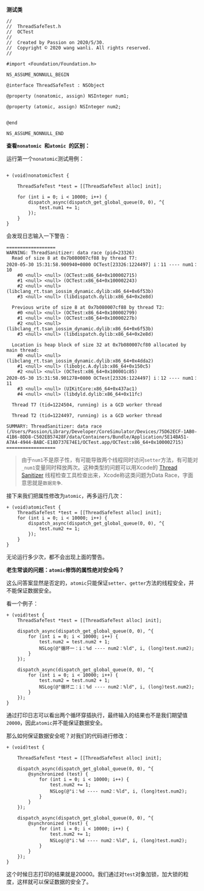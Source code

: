 **测试类**

````
//
//  ThreadSafeTest.h
//  OCTest
//
//  Created by Passion on 2020/5/30.
//  Copyright © 2020 wang wanli. All rights reserved.
//

#import <Foundation/Foundation.h>

NS_ASSUME_NONNULL_BEGIN

@interface ThreadSafeTest : NSObject

@property (nonatomic, assign) NSInteger num1;

@property (atomic, assign) NSInteger num2;


@end

NS_ASSUME_NONNULL_END

````

**查看`nonatomic `和`atomic `的区别：**

运行第一个`nonatomic`测试用例：

````

+ (void)nonatomicTest {
    
    ThreadSafeTest *test = [[ThreadSafeTest alloc] init];
    
    for (int i = 0; i < 10000; i++) {
        dispatch_async(dispatch_get_global_queue(0, 0), ^{
            test.num1 += 1;
        });
    }
}
````
会发现日志输入一下警告：

````
==================
WARNING: ThreadSanitizer: data race (pid=23326)
  Read of size 8 at 0x7b080007cf88 by thread T7:
2020-05-30 15:31:58.900940+0800 OCTest[23326:1224497] i：11 ---- num1：10
    #0 <null> <null> (OCTest:x86_64+0x100002715)
    #1 <null> <null> (OCTest:x86_64+0x100002243)
    #2 <null> <null> (libclang_rt.tsan_iossim_dynamic.dylib:x86_64+0x6f53b)
    #3 <null> <null> (libdispatch.dylib:x86_64+0x2e8d)

  Previous write of size 8 at 0x7b080007cf88 by thread T2:
    #0 <null> <null> (OCTest:x86_64+0x100002799)
    #1 <null> <null> (OCTest:x86_64+0x10000227b)
    #2 <null> <null> (libclang_rt.tsan_iossim_dynamic.dylib:x86_64+0x6f53b)
    #3 <null> <null> (libdispatch.dylib:x86_64+0x2e8d)

  Location is heap block of size 32 at 0x7b080007cf80 allocated by main thread:
    #0 <null> <null> (libclang_rt.tsan_iossim_dynamic.dylib:x86_64+0x4dda2)
    #1 <null> <null> (libobjc.A.dylib:x86_64+0x150c5)
    #2 <null> <null> (OCTest:x86_64+0x100001c85)
2020-05-30 15:31:58.901278+0800 OCTest[23326:1224497] i：12 ---- num1：11
    #3 <null> <null> (UIKitCore:x86_64+0x437ac1)
    #4 <null> <null> (libdyld.dylib:x86_64+0x11fc)

  Thread T7 (tid=1224504, running) is a GCD worker thread

  Thread T2 (tid=1224497, running) is a GCD worker thread

SUMMARY: ThreadSanitizer: data race (/Users/Passion/Library/Developer/CoreSimulator/Devices/75D62ECF-1AB0-41B6-8DD8-C502EB57428F/data/Containers/Bundle/Application/5E14BA51-A7A4-4944-BABC-E18D737E74E1/OCTest.app/OCTest:x86_64+0x100002715) 
==================
````
>由于`num1`不是原子性，有可能导致两个线程同时访问`setter`方法，有可能对`_num1`变量同时释放两次。这种类型的问题可以用Xcode的 [Thread Sanitizer](https://developer.apple.com/videos/play/wwdc2016/412) 线程检查工具检查出来，Xcode称这类问题为Data Race，字面意思就是`数据竞争`.

接下来我们把属性修改为`atomic`，再多运行几次：

````
+ (void)atomicTest {
    ThreadSafeTest *test = [[ThreadSafeTest alloc] init];
    for (int i = 0; i < 10000; i++) {
        dispatch_async(dispatch_get_global_queue(0, 0), ^{
            test.num2 += 1;
        });
    }
}
````

无论运行多少次，都不会出现上面的警告。


**老生常谈的问题：`atomic`修饰的属性绝对安全吗？**

这么问答案显然是否定的，`atomic`只能保证`setter`、`getter`方法的线程安全，并不能保证数据安全。

看一个例子：

````
+ (void)test {
    ThreadSafeTest *test = [[ThreadSafeTest alloc] init];
    
    dispatch_async(dispatch_get_global_queue(0, 0), ^{
        for (int i = 0; i < 10000; i++) {
            test.num2 = test.num2 + 1;
            NSLog(@"循环一：i：%d ---- num2：%ld", i, (long)test.num2);
        }
    });
    
    dispatch_async(dispatch_get_global_queue(0, 0), ^{
        for (int i = 0; i < 10000; i++) {
            test.num2 = test.num2 + 1;
            NSLog(@"循环二：i：%d ---- num2：%ld", i, (long)test.num2);
        }
    });
}

````

通过打印日志可以看出两个循环穿插执行，最终输入的结果也不是我们期望值`20000`，因此`atomic`并不能保证数据安全。

那么如何保证数据安全呢？对我们的代码进行修改：

````
+ (void)test {
    
    ThreadSafeTest *test = [[ThreadSafeTest alloc] init];
    
    dispatch_async(dispatch_get_global_queue(0, 0), ^{
        @synchronized (test) {
            for (int i = 0; i < 10000; i++) {
                test.num2 += 1;
                NSLog(@"i：%d ---- num2：%ld", i, (long)test.num2);
            }
        }
    });
    
    dispatch_async(dispatch_get_global_queue(0, 0), ^{
        @synchronized (test) {
            for (int i = 0; i < 10000; i++) {
                test.num2 += 1;
                NSLog(@"i：%d ---- num2：%ld", i, (long)test.num2);
            }
        }
    });
}
````
这个时候日志打印的结果就是20000。我们通过对`test`对象加锁，加大锁的粒度，这样就可以保证数据的安全了。

